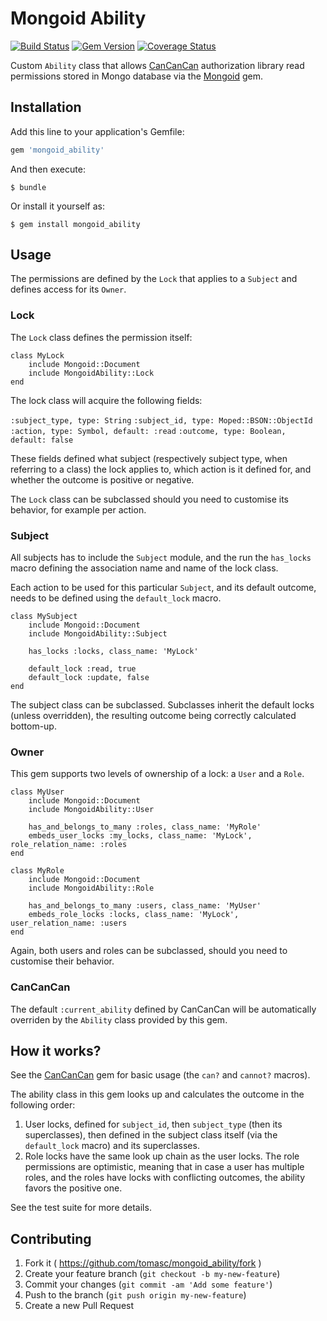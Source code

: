 # Mongoid Ability

[![Build Status](https://travis-ci.org/tomasc/mongoid_ability.svg)](https://travis-ci.org/tomasc/mongoid_ability) [![Gem Version](https://badge.fury.io/rb/mongoid_ability.svg)](http://badge.fury.io/rb/mongoid_ability) [![Coverage Status](https://img.shields.io/coveralls/tomasc/mongoid_ability.svg)](https://coveralls.io/r/tomasc/mongoid_ability)

Custom `Ability` class that allows [CanCanCan](https://github.com/CanCanCommunity/cancancan) authorization library read permissions stored in Mongo database via the [Mongoid](https://github.com/mongoid/mongoid) gem.

## Installation

Add this line to your application's Gemfile:

```Ruby
gem 'mongoid_ability'
```

And then execute:

```
$ bundle
```

Or install it yourself as:

```
$ gem install mongoid_ability
```

## Usage

The permissions are defined by the `Lock` that applies to a `Subject` and defines access for its `Owner`.

### Lock

The `Lock` class defines the permission itself:

```
class MyLock
    include Mongoid::Document
    include MongoidAbility::Lock
end
```

The lock class will acquire the following fields:

`:subject_type, type: String`
`:subject_id, type: Moped::BSON::ObjectId`
`:action, type: Symbol, default: :read`
`:outcome, type: Boolean, default: false`

These fields defined what subject (respectively subject type, when referring to a class) the lock applies to, which action is it defined for, and whether the outcome is positive or negative.

The `Lock` class can be subclassed should you need to customise its behavior, for example per action.

### Subject

All subjects has to include the `Subject` module, and the run the `has_locks` macro defining the association name and name of the lock class.

Each action to be used for this particular `Subject`, and its default outcome, needs to be defined using the `default_lock` macro.

```
class MySubject
    include Mongoid::Document
    include MongoidAbility::Subject

    has_locks :locks, class_name: 'MyLock'

    default_lock :read, true
    default_lock :update, false
end
```

The subject class can be subclassed. Subclasses inherit the default locks (unless overridden), the resulting outcome being correctly calculated bottom-up. 

### Owner

This gem supports two levels of ownership of a lock: a `User` and a `Role`.

```
class MyUser
    include Mongoid::Document
    include MongoidAbility::User

    has_and_belongs_to_many :roles, class_name: 'MyRole'
    embeds_user_locks :my_locks, class_name: 'MyLock', role_relation_name: :roles
end
```

```
class MyRole
    include Mongoid::Document
    include MongoidAbility::Role

    has_and_belongs_to_many :users, class_name: 'MyUser'
    embeds_role_locks :locks, class_name: 'MyLock', user_relation_name: :users
end
```

Again, both users and roles can be subclassed, should you need to customise their behavior.

### CanCanCan

The default `:current_ability` defined by CanCanCan will be automatically overriden by the `Ability` class provided by this gem.

## How it works?

See the [CanCanCan](https://github.com/CanCanCommunity/cancancan) gem for basic usage (the `can?` and `cannot?` macros).

The ability class in this gem looks up and calculates the outcome in the following order:

1. User locks, defined for `subject_id`, then `subject_type` (then its superclasses), then defined in the subject class itself (via the `default_lock` macro) and its superclasses.
2. Role locks have the same look up chain as the user locks. The role permissions are optimistic, meaning that in case a user has multiple roles, and the roles have locks with conflicting outcomes, the ability favors the positive one.

See the test suite for more details.

## Contributing

1. Fork it ( https://github.com/tomasc/mongoid_ability/fork )
2. Create your feature branch (`git checkout -b my-new-feature`)
3. Commit your changes (`git commit -am 'Add some feature'`)
4. Push to the branch (`git push origin my-new-feature`)
5. Create a new Pull Request
